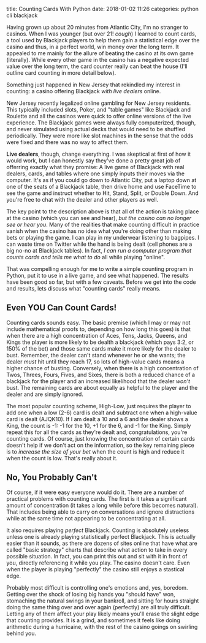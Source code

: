 title: Counting Cards With Python
date: 2018-01-02 11:26
categories: python cli blackjack

Having grown up about 20 minutes from Atlantic City, I'm no stranger to casinos. When I was younger (but over 21! *cough*) I learned to count cards, a tool used by Blackjack players to help them gain a statistical edge over the casino and thus, in a perfect world, win money over the long term. It appealed to me mainly for the allure of beating the casino at its own game (literally). While every other game in the casino has a negative expected value over the long term, the card counter really can beat the house (I'll outline card counting in more detail below).

Something just happened in New Jersey that rekindled my interest in counting: a casino offering Blackjack *with live dealers* online.
<!--more-->
New Jersey recently legalized online gambling for New Jersey residents. This typically included slots, Poker, and "table games" like Blackjack and Roulette and all the casinos were quick to offer online versions of the live experience. The Blackjack games were always fully computerized, though, and never simulated using actual decks that would need to be shuffled periodically. They were more like slot machines in the sense that the odds were fixed and there was no way to affect them.

**Live dealers**, though, change everything. I was skeptical at first of how it would work, but I can honestly say they've done a pretty great job of offerring exactly what they promise: A live game of Blackjack with real dealers, cards, and tables where one simply inputs their moves via the computer. It's as if you could go down to Atlantic City, put a laptop down at one of the seats of a Blackjack table, then drive home and use FaceTime to see the game and instruct whether to Hit, Stand, Split, or Double Down. And you're free to chat with the dealer and other players as well.

The key point to the description above is that all of the action is taking place at the casino (which you can see and hear), *but the casino can no longer see or hear you*. Many of the realities that make counting difficult in practice vanish when the casino has no idea what you're doing other than making bets or playing the game. I can play in my underwear listening to bagpipes. I can waste time on Twitter while the hand is being dealt (cell phones are a big no-no at Blackjack tables). In fact, *I can run a computer program that counts cards and tells me what to do* all while playing "online".

That was compelling enough for me to write a simple counting program in Python, put it to use in a live game, and see what happened. The results have been good so far, but with a few caveats. Before we get into the code and results, lets discuss what "counting cards" really means.

## Even YOU Can Count Cards!

Counting cards sounds easy. The basic premise (which I may or may not include mathematical proofs to, depending on how long this goes) is that when there are a high concentration of Aces, Tens, Jacks, Queens, and Kings the player is more likely to be dealth a blackjack (which pays 3:2, or 150% of the bet) and those same cards make it more likely for the dealer to bust. Remember, the dealer can't stand whenever he or she wants; the dealer *must* hit until they reach 17, so lots of high-value cards means a higher chance of busting. Conversely, when there is a high concentration of Twos, Threes, Fours, Fives, and Sixes, there is both a reduced chance of a blackjack for the player and an increased likelihood that the dealer *won't* bust. The remaining cards are about equally as helpful to the player and the dealer and are simply ignored.

The most popular counting scheme, High-Low, just requires the player to add one when a low (2-6) card is dealt and subtract one when a high-value card is dealt (AJQK10). If I am dealt a 10 and a 6 and the dealer shows a King, the count is -1: -1 for the 10, +1 for the 6, and -1 for the King. Simply repeat this for all the cards as they're dealt and, congratulations, you're counting cards. Of course, just knowing the concentration of certain cards doesn't help if we don't act on the information, so the key remaining piece is to *increase the size of your bet* when the count is high and reduce it when the count is low. That's really about it.

## No, You Probably Can't

Of course, if it were easy everyone would do it. There are a number of practical problems with counting cards. The first is it takes a significant amount of concentration (it takes a long while before this becomes natural). That includes being able to carry on conversations and ignore distractions while at the same time not appearing to be concentrating at all.

It also requires playing *perfect* Blackjack. Counting is absolutely useless unless one is already playing statistically perfect Blackjack. This is actually easier than it sounds, as there are dozens of sites online that have what are called "basic strategy" charts that describe what action to take in every possible situation. In fact, you can print this out and sit with it in front of you, directly referencing it while you play. The casino doesn't care. Even when the player is playing "perfectly" the casino still enjoys a stastical edge.

Probably most difficult is controlling one's emotions and, yes, boredom. Getting over the shock of losing big hands you "should have" won, stomaching the natural swings in your bankroll, and sitting for hours straight doing the same thing over and over again (perfectly) are all truly difficult. Letting any of them affect your play likely means you'll erase the slight edge that counting provides. It is a grind, and sometimes it feels like doing arithmetic during a hurricaine, with the rest of the casino goings on swirling behind you.
